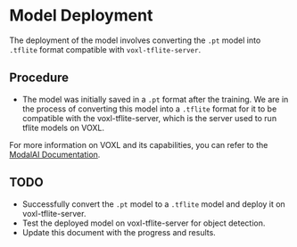 # Model Deployment

The deployment of the model involves converting the `.pt` model into `.tflite` format compatible with `voxl-tflite-server`.

## Procedure

- The model was initially saved in a `.pt` format after the training. We are in the process of converting this model into a `.tflite` format for it to be compatible with the voxl-tflite-server, which is the server used to run tflite models on VOXL.

For more information on VOXL and its capabilities, you can refer to the [ModalAI Documentation](https://docs.modalai.com/).

## TODO

- Successfully convert the `.pt` model to a `.tflite` model and deploy it on voxl-tflite-server.
- Test the deployed model on voxl-tflite-server for object detection.
- Update this document with the progress and results.

